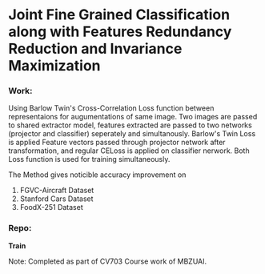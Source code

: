 # Joint Fine Grained Classification along with Features Redundancy Reduction and Invariance Maximization 

### Work:

Using Barlow Twin's Cross-Correlation Loss function between representaions for 
augumentations of same image. Two images are passed to shared extractor model,
features extracted are passed to two networks (projector and classifier) 
seperately and simultanously. Barlow's Twin Loss is applied Feature vectors 
passed through projector network after transformation, and regular CELoss 
is applied on classifier nerwork. Both Loss function is used for training 
simultaneously.

The Method gives noticible accuracy improvement on 
1. FGVC-Aircraft Dataset
2. Stanford Cars Dataset
3. FoodX-251 Dataset


### Repo:

**Train**





Note: Completed as part of CV703 Course work of MBZUAI.